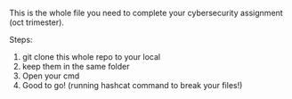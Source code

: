This is the whole file you need to complete your cybersecurity assignment (oct trimester). 

Steps:
1. git clone this whole repo to your local
2. keep them in the same folder
3. Open your cmd
4. Good to go! (running hashcat command to break your files!)

